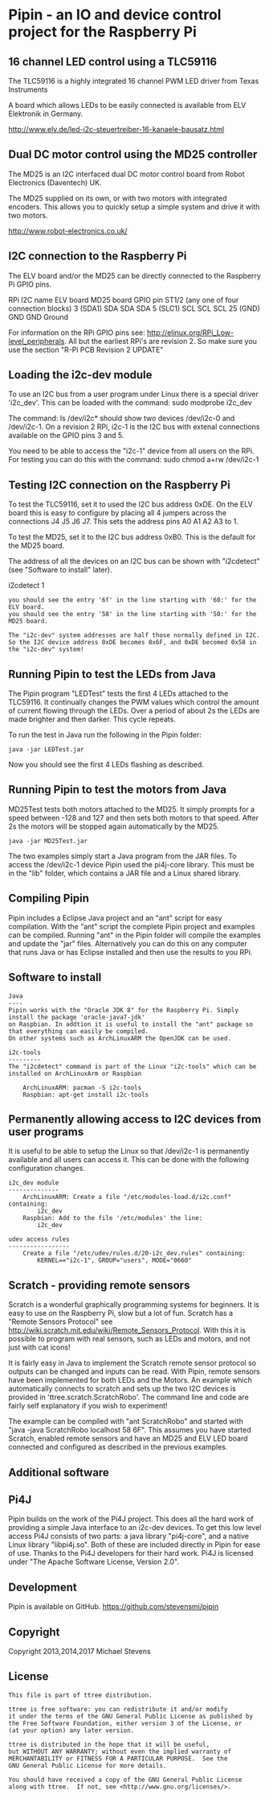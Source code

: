 Pipin - an IO and device control project for the Raspberry Pi
=============================================================

16 channel LED control using a TLC59116
---------------------------------------

The TLC59116 is a highly integrated 16 channel PWM LED driver from Texas Instruments

A board which allows LEDs to be easily connected is available from ELV Elektronik in Germany.

http://www.elv.de/led-i2c-steuertreiber-16-kanaele-bausatz.html

Dual DC motor control using the MD25 controller
-----------------------------------------------

The MD25 is an I2C interfaced dual DC motor control board from Robot Electronics (Daventech) UK.

The MD25 supplied on its own, or with two motors with integrated encoders. This allows you to quickly
setup a simple system and drive it with two motors.

http://www.robot-electronics.co.uk/

I2C connection to the Raspberry Pi
-------------------------
 
The ELV board and/or the MD25 can be directly connected to the Raspberry Pi GPIO pins.

RPi		I2C name		ELV board	MD25 board
GPIO pin				ST1/2		(any one of four connection blocks)	
3 (SDA1)	SDA			SDA		SDA
5 (SLC1)	SCL			SCL		SCL
25 (GND)	GND			GND		Ground

For information on the RPi GPIO pins see: http://elinux.org/RPi_Low-level_peripherals.
All but the earliest RPi's are revision 2. So make sure you use the section "R-Pi PCB Revision 2 UPDATE"

Loading the i2c-dev module
--------------------------

To use an I2C bus from a user program under Linux there is a special driver 'i2c_dev'. This
can be loaded with the command:
	sudo modprobe i2c_dev

The command:
	ls /dev/i2c*
should show two devices /dev/i2c-0 and /dev/i2c-1. On a revision 2 RPi, i2c-1 is the I2C bus with extenal connections
available on the GPIO pins 3 and 5.

You need to be able to access the "i2c-1" device from all users on the RPi. For testing you can do this with the command:
	sudo chmod a+rw /dev/i2c-1
	

Testing I2C connection on the Raspberry Pi
-----------------------------

To test the TLC59116, set it to used the I2C bus address 0xDE. On the ELV board this is easy to configure
by placing all 4 jumpers across the connections J4 J5 J6 J7. This sets the address pins A0 A1 A2 A3 to 1.

To test the MD25, set it to the I2C bus address 0xB0. This is the default for the MD25 board.

The address of all the devices on an I2C bus can be shown with "i2cdetect" (see "Software to install" later).

i2cdetect 1

	you should see the entry '6f' in the line starting with '60:' for the ELV board.
	you should see the entry '58' in the line starting with '50:' for the MD25 board.
	
	The "i2c-dev" system addresses are half those normally defined in I2C.
	So the I2C device address 0xDE becomes 0x6F, and 0xDE becomed 0x58 in the "i2c-dev" system!
	
Running Pipin to test the LEDs from Java
----------------------------------------

The Pipin program "LEDTest" tests the first 4 LEDs attached to the TLC59116. It continually changes the PWM values which control the amount of current flowing through the LEDs. Over a period of about 2s the LEDs are made brighter and then darker. This cycle repeats.

To run the test in Java run the following in the Pipin folder:

	java -jar LEDTest.jar

Now you should see the first 4 LEDs flashing as described.

Running Pipin to test the motors from Java
------------------------------------------

MD25Test tests both motors attached to the MD25. It simply prompts for a speed between -128 and 127 and then sets both motors to that speed.
After 2s the motors will be stopped again automatically by the MD25. 

	java -jar MD25Test.jar


The two examples simply start a Java program from the JAR files. To access the /dev/i2c-1 device Pipin used the pi4j-core library. This must be in the "lib" folder, which contains a JAR file and a Linux shared library.


Compiling Pipin
---------------

Pipin includes a Eclipse Java project and an "ant" script for easy compilation. With the "ant" script the complete Pipin project and examples can be compiled. Running "ant" in the Pipin folder will compile the examples and update the "jar" files. Alternatively you can do this on any computer that runs Java or has Eclipse installed and then use the results to you RPi.

Software to install
-------------------

	Java
	----
	Pipin works with the "Oracle JDK 8" for the Raspberry Pi. Simply install the package 'oracle-java7-jdk'
	on Raspbian. In addtion it is useful to install the "ant" package so that everything can easily be compiled.
	On other systems such as ArchLinuxARM the OpenJDK can be used.

	i2c-tools
	---------
	The "i2cdetect" command is part of the Linux "i2c-tools" which can be installed on ArchLinuxArm or Raspbian

		ArchLinuxARM: pacman -S i2c-tools
		Raspbian: apt-get install i2c-tools
		
Permanently allowing access to I2C devices from user programs
-------------------------------------------------------------

It is useful to be able to setup the Linux so that /dev/i2c-1 is permanently available and all users can access it.
This can be done with the following configuration changes.

	i2c_dev module
	--------------
		ArchLinuxARM: Create a file "/etc/modules-load.d/i2c.conf" containing:
			i2c_dev
		Raspbian: Add to the file '/etc/modules' the line:
			i2c_dev

	udev access rules
	----------------- 
		Create a file "/etc/udev/rules.d/20-i2c_dev.rules" containing:
			KERNEL=="i2c-1", GROUP="users", MODE="0660"

Scratch - providing remote sensors
----------------------------------

Scratch is a wonderful graphically programming systems for beginners. It is easy to use on the Raspberry Pi, slow but a lot of fun.
Scratch has a "Remote Sensors Protocol" see http://wiki.scratch.mit.edu/wiki/Remote_Sensors_Protocol. With this it is possible to program with real sensors, such as LEDs and motors, and not just with cat icons!

It is fairly easy in Java to implement the Scratch remote sensor protocol so outputs can be changed and inputs can be read. With Pipin, remote sensors have been implemented for both LEDs and the Motors. An example which automatically connects to scratch and sets up the two I2C devices is provided in 'ttree.scratch.ScratchRobo'. The command line and code are fairly self explanatory if you wish to experiment!

The example can be compiled with "ant ScratchRobo" and started with "java -java ScratchRobo localhost 58 6F". This assumes you have started Scratch, enabled remote sensors and have an MD25 and ELV LED board connected and configured as described in the previous examples.


Additional software
-------------------

Pi4J
----
Pipin builds on the work of the Pi4J project. This does all the hard work of providing a simple Java interface
to an i2c-dev devices. To get this low level access Pi4J consists of two parts: a java library "pi4j-core", and
a native Linux library "libpi4j.so". Both of these are included directly in Pipin for ease of use. Thanks to 		the Pi4J developers for their hard work. Pi4J is licensed under "The Apache Software License, Version 2.0".
	
Development
-----------

Pipin is available on GitHub. 
	https://github.com/stevensmi/pipin
	
Copyright
---------
Copyright 2013,2014,2017 Michael Stevens

License
-------
    This file is part of ttree distribution.

    ttree is free software: you can redistribute it and/or modify
    it under the terms of the GNU General Public License as published by
    the Free Software Foundation, either version 3 of the License, or
    (at your option) any later version.

    ttree is distributed in the hope that it will be useful,
    but WITHOUT ANY WARRANTY; without even the implied warranty of
    MERCHANTABILITY or FITNESS FOR A PARTICULAR PURPOSE.  See the
    GNU General Public License for more details.

    You should have received a copy of the GNU General Public License
    along with ttree.  If not, see <http://www.gnu.org/licenses/>.
    
